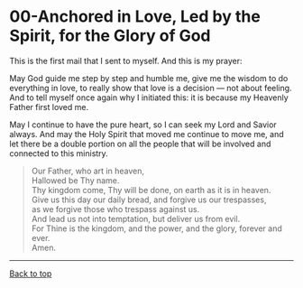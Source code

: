 # 00-Anchored in Love, Led by the Spirit, for the Glory of God

This is the first mail that I sent to myself. And this is my prayer:

May God guide me step by step and humble me, give me the wisdom to do everything in love, to really show that love is a decision — not about feeling. And to tell myself once again why I initiated this: it is because my Heavenly Father first loved me.

May I continue to have the pure heart, so I can seek my Lord and Savior always. And may the Holy Spirit that moved me continue to move me, and let there be a double portion on all the people that will be involved and connected to this ministry.

>Our Father, who art in heaven,<br>
>Hallowed be Thy name.<br>
>Thy kingdom come, Thy will be done, on earth as it is in heaven.<br>
>Give us this day our daily bread, and forgive us our trespasses,<br>
>as we forgive those who trespass against us.<br>
>And lead us not into temptation, but deliver us from evil.<br>
>For Thine is the kingdom, and the power, and the glory, forever and ever.<br>
>Amen.

---

[Back to top](#)